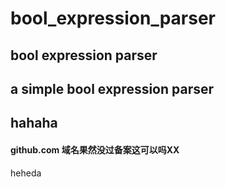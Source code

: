 # bool_expression_parser
## bool expression parser
## a simple bool expression parser
## hahaha

#### github.com 域名果然没过备案这可以吗XX
heheda
